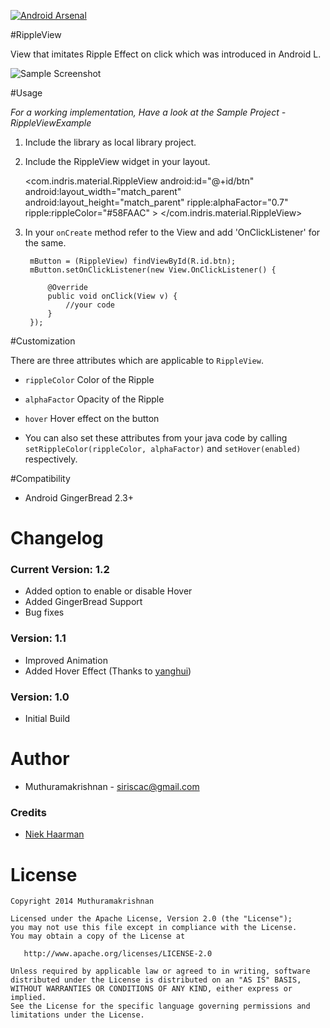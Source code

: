 [![Android Arsenal](https://img.shields.io/badge/Android%20Arsenal-RippleView-brightgreen.svg?style=flat)](https://android-arsenal.com/details/1/923)

#RippleView

View that imitates Ripple Effect on click which was introduced in Android L.

![Sample Screenshot](https://raw.github.com/siriscac/RippleView/master/Screens/Screen.gif)

#Usage

*For a working implementation, Have a look at the Sample Project - RippleViewExample*

1. Include the library as local library project.

2. Include the RippleView widget in your layout.

    <com.indris.material.RippleView
            android:id="@+id/btn"
            android:layout_width="match_parent"
            android:layout_height="match_parent"
            ripple:alphaFactor="0.7"
            ripple:rippleColor="#58FAAC" >
    </com.indris.material.RippleView>
    
3. In your `onCreate` method refer to the View and add 'OnClickListener' for the same.

        
    	mButton = (RippleView) findViewById(R.id.btn);
        mButton.setOnClickListener(new View.OnClickListener() {
			
			@Override
			public void onClick(View v) {
				//your code
			}
		});
       
#Customization

There are three attributes which are applicable to `RippleView`.

  * `rippleColor` Color of the Ripple
  * `alphaFactor` Opacity of the Ripple
  * `hover` Hover effect on the button
  
  * You can also set these attributes from your java code by calling `setRippleColor(rippleColor, alphaFactor)` and `setHover(enabled)` respectively.

#Compatibility
  
  * Android GingerBread 2.3+
  
# Changelog

### Current Version: 1.2

  * Added option to enable or disable Hover
  * Added GingerBread Support
  * Bug fixes
   
### Version: 1.1

  * Improved Animation
  * Added Hover Effect (Thanks to [yanghui](https://github.com/kyze8439690))
  
### Version: 1.0

  * Initial Build
  
# Author

  * Muthuramakrishnan - <siriscac@gmail.com>

### Credits
  
  * [Niek Haarman](https://github.com/nhaarman)
  
# License

    Copyright 2014 Muthuramakrishnan

    Licensed under the Apache License, Version 2.0 (the "License");
    you may not use this file except in compliance with the License.
    You may obtain a copy of the License at

       http://www.apache.org/licenses/LICENSE-2.0

    Unless required by applicable law or agreed to in writing, software
    distributed under the License is distributed on an "AS IS" BASIS,
    WITHOUT WARRANTIES OR CONDITIONS OF ANY KIND, either express or implied.
    See the License for the specific language governing permissions and
    limitations under the License.
